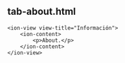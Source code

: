 ## tab-about.html

```
<ion-view view-title="Información">
    <ion-content>
        <p>About.</p>
    </ion-content>
</ion-view>

```
